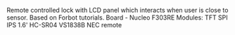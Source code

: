 Remote controlled lock with LCD panel which interacts when user is close to sensor. 
Based on Forbot tutorials.
Board - Nucleo F303RE
Modules: 
TFT SPI IPS 1.6'
HC-SR04
VS1838B 
NEC remote